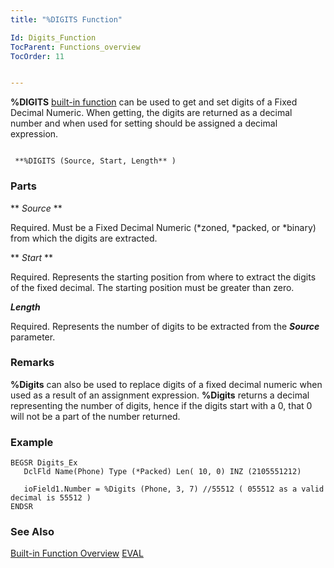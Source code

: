 ```yaml
---
title: "%DIGITS Function"

Id: Digits_Function
TocParent: Functions_overview
TocOrder: 11


---
```


<span style="FONT-WEIGHT: bold">%DIGITS</span> [built-in function](Functions_overview.html) can be used to get and set digits of a Fixed Decimal Numeric. When getting, the digits are returned as a decimal number and when used for setting should be assigned a decimal expression. 

```

 **%DIGITS (Source, Start, Length** )
```

### Parts

** *Source* ** 

Required. Must be a Fixed Decimal Numeric (*zoned, *packed, or *binary) from which the digits are extracted.


** *Start* ** 

Required. Represents the starting position from where to extract the digits of the fixed decimal. The starting position must be greater than zero.


***Length*** 

Required. Represents the number of digits to be extracted from the ***Source*** parameter.


### Remarks
**%Digits** can also be used to replace digits of a fixed decimal numeric when used as a result of an assignment expression. **%Digits** returns a decimal representing the number of digits, hence if the digits start with a 0, that 0 will not be a part of the number returned. 

### Example

```
BEGSR Digits_Ex
   DclFld Name(Phone) Type (*Packed) Len( 10, 0) INZ (2105551212)

   ioField1.Number = %Digits (Phone, 3, 7) //55512 ( 055512 as a valid decimal is 55512 )
ENDSR
```

### See Also
[Built-in Function Overview](Functions_overview.html)
[EVAL](EVAL.html) 
